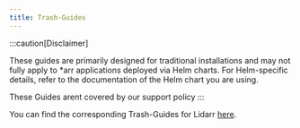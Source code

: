 ```yaml
---
title: Trash-Guides
---
```


:::caution[Disclaimer]

These guides are primarily designed for traditional installations and may not fully apply to *arr applications deployed via Helm charts.
For Helm-specific details, refer to the documentation of the Helm chart you are using.

These Guides arent covered by our support policy
:::

You can find the corresponding Trash-Guides for Lidarr [here](https://trash-guides.info/Lidarr/).
